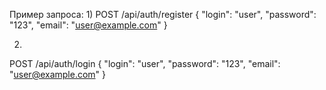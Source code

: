Пример запроса:
1)
POST /api/auth/register
{
  "login": "user",
  "password": "123",
  "email": "user@example.com"
}

2)
POST /api/auth/login
{
  "login": "user",
  "password": "123",
  "email": "user@example.com"
}

